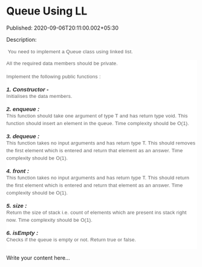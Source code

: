 # Queue Using LL

Published: 2020-09-06T20:11:00.002+05:30

Description: 
      <p>&nbsp;<span style="background-color: white; color: #626262;
      font-family: Muli, sans-serif; font-size: 13px; letter-spacing: 0.3px;">You need to
      implement a Queue class using linked list.</span></p><h4
      id="all-the-required-data-members-should-be-private" style="background-color: white; color:
      #626262; font-family: Muli, sans-serif; font-size: 13px; font-weight: 400; letter-spacing:
      0.3px; line-height: 20px; margin: 0px; padding: 0px 0px 15px;">All the required data
      members should be private.</h4><h4 id="implement-the-following-public-functions"
      style="background-color: white; color: #626262; font-family: Muli, sans-serif; font-size:
      13px; font-weight: 400; letter-spacing: 0.3px; line-height: 20px; margin: 0px; padding: 0px
      0px 15px;">Implement the following public functions :</h4><h5 id="1-constructor"
      style="background-color: white; color: #2d2d2d; font-family: Muli, sans-serif; font-size:
      15px; margin: 0px; padding: 0px;">1. Constructor -</h5><h4
      id="initialises-the-data-members" style="background-color: white; color: #626262; font-family:
      Muli, sans-serif; font-size: 13px; font-weight: 400; letter-spacing: 0.3px; line-height: 20px;
      margin: 0px; padding: 0px 0px 15px;">Initialises the data members.</h4><h5
      id="2-enqueue" style="background-color: white; color: #2d2d2d; font-family: Muli, sans-serif;
      font-size: 15px; margin: 0px; padding: 0px;">2. enqueue :</h5><h4
      id="this-function-should-take-one-argument-of-type-t-and-has-return-type-void-this-function-should-insert-an-element-in-the-queue-time-complexity-should-be-o-1"
      style="background-color: white; color: #626262; font-family: Muli, sans-serif; font-size:
      13px; font-weight: 400; letter-spacing: 0.3px; line-height: 20px; margin: 0px; padding: 0px
      0px 15px;">This function should take one argument of type T and has return type void. This
      function should insert an element in the queue. Time complexity should be
      O(1).</h4><h5 id="3-dequeue" style="background-color: white; color: #2d2d2d;
      font-family: Muli, sans-serif; font-size: 15px; margin: 0px; padding: 0px;">3. dequeue
      :</h5><h4
      id="this-function-takes-no-input-arguments-and-has-return-type-t-this-should-removes-the-first-element-which-is-entered-and-return-that-element-as-an-answer-time-complexity-should-be-o-1"
      style="background-color: white; color: #626262; font-family: Muli, sans-serif; font-size:
      13px; font-weight: 400; letter-spacing: 0.3px; line-height: 20px; margin: 0px; padding: 0px
      0px 15px;">This function takes no input arguments and has return type T. This should
      removes the first element which is entered and return that element as an answer. Time
      complexity should be O(1).</h4><h5 id="4-front" style="background-color: white;
      color: #2d2d2d; font-family: Muli, sans-serif; font-size: 15px; margin: 0px; padding:
      0px;">4. front :</h5><h4
      id="this-function-takes-no-input-arguments-and-has-return-type-t-this-should-return-the-first-element-which-is-entered-and-return-that-element-as-an-answer-time-complexity-should-be-o-1"
      style="background-color: white; color: #626262; font-family: Muli, sans-serif; font-size:
      13px; font-weight: 400; letter-spacing: 0.3px; line-height: 20px; margin: 0px; padding: 0px
      0px 15px;">This function takes no input arguments and has return type T. This should return
      the first element which is entered and return that element as an answer. Time complexity
      should be O(1).</h4><h5 id="5-size" style="background-color: white; color: #2d2d2d;
      font-family: Muli, sans-serif; font-size: 15px; margin: 0px; padding: 0px;">5. size
      :</h5><h4
      id="return-the-size-of-stack-i-e-count-of-elements-which-are-present-ins-stack-right-now-time-complexity-should-be-o-1"
      style="background-color: white; color: #626262; font-family: Muli, sans-serif; font-size:
      13px; font-weight: 400; letter-spacing: 0.3px; line-height: 20px; margin: 0px; padding: 0px
      0px 15px;">Return the size of stack i.e. count of elements which are present ins stack
      right now. Time complexity should be O(1).</h4><h5 id="6-isempty"
      style="background-color: white; color: #2d2d2d; font-family: Muli, sans-serif; font-size:
      15px; margin: 0px; padding: 0px;">6. isEmpty :</h5><h4
      id="checks-if-the-queue-is-empty-or-not-return-true-or-false" style="background-color: white;
      color: #626262; font-family: Muli, sans-serif; font-size: 13px; font-weight: 400;
      letter-spacing: 0.3px; line-height: 20px; margin: 0px; padding: 0px 0px 15px;">Checks if
      the queue is empty or not. Return true or false.</h4>
      <script
      src="https://gist.github.com/Svastikkka/ba4616af73365a05c1fbfb04a2c295bd.js"></script>

Write your content here...